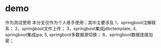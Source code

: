 # demo
作为测试使用
本分支仅作为个人练手使用；其中主要涉及
1，springboot注解联系；
2，springboot文件上传；
3，springboot集成jdbctemplate;
4, springboot集成jpa;
5, springboot多数据源切换；
6，springboot数据连接加密；
